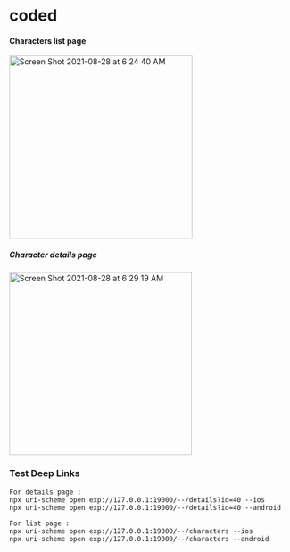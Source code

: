 # coded
 





#### Characters list page
<img width="328" alt="Screen Shot 2021-08-28 at 6 24 40 AM" src="https://user-images.githubusercontent.com/30745935/131204789-3e1228e1-135d-4a70-8568-3c560144624f.png">

##### Character details page

<img width="327" alt="Screen Shot 2021-08-28 at 6 29 19 AM" src="https://user-images.githubusercontent.com/30745935/131204880-9087404e-454f-4818-a361-8b0eaf797e7c.png">


### Test Deep Links

```
For details page : 
npx uri-scheme open exp://127.0.0.1:19000/--/details?id=40 --ios
npx uri-scheme open exp://127.0.0.1:19000/--/details?id=40 --android
```
```
For list page : 
npx uri-scheme open exp://127.0.0.1:19000/--/characters --ios
npx uri-scheme open exp://127.0.0.1:19000/--/characters --android
```

